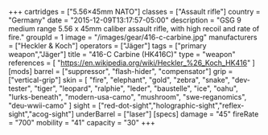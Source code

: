 +++
cartridges = ["5.56×45mm NATO"]
classes = ["Assault rifle"]
country = "Germany"
date = "2015-12-09T13:17:57-05:00"
description = "GSG 9 medium range 5.56 x 45mm caliber assault rifle, with high recoil and rate of fire."
groupId = 1
image = "/images/gear/416-c-carbine.jpg"
manufacturers = ["Heckler & Koch"]
operators = ["Jäger"]
tags = ["primary weapon","Jäger"]
title = "416-C Carbine (HK416C)"
type = "weapon"
references = [
  "https://en.wikipedia.org/wiki/Heckler_%26_Koch_HK416"
]
[mods]
  barrel = ["suppressor", "flash-hider", "compensator"]
  grip = ["vertical-grip"]
  skin = [
    "fire",
    "elephant",
    "gold",
    "zebra",
    "snake",
    "dev-tester",
    "tiger",
    "leopard",
    "ralphie",
    "leder",
    "baustelle",
    "ice",
    "oahu",
    "lurks-beneath",
    "modern-usa-camo",
    "mushroom",
    "swe-reganomics",
    "deu-wwii-camo"
  ]
  sight = ["red-dot-sight","holographic-sight","reflex-sight","acog-sight"]
  underBarrel = ["laser"]
[specs]
  damage = "45"
  fireRate = "700"
  mobility = "41"
  capacity = "30"
+++
